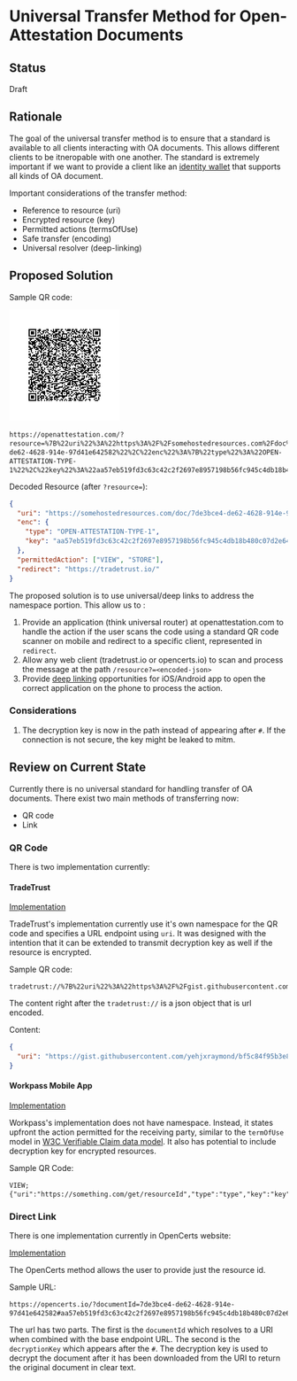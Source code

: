 # Universal Transfer Method for Open-Attestation Documents

## Status

Draft

## Rationale

The goal of the universal transfer method is to ensure that a standard is available to all clients interacting with OA documents. This allows different clients to be itneropable with one another. The standard is extremely important if we want to provide a client like an [identity wallet](https://github.com/Open-Attestation/identity-wallet) that supports all kinds of OA document.

Important considerations of the transfer method:

- Reference to resource (uri)
- Encrypted resource (key)
- Permitted actions (termsOfUse)
- Safe transfer (encoding)
- Universal resolver (deep-linking)

## Proposed Solution

Sample QR code:

![Proposed QR](assets/universal_transfer/proposed-qr.png)

```
https://openattestation.com/?resource=%7B%22uri%22%3A%22https%3A%2F%2Fsomehostedresources.com%2Fdoc%2F7de3bce4-de62-4628-914e-97d41e642582%22%2C%22enc%22%3A%7B%22type%22%3A%22OPEN-ATTESTATION-TYPE-1%22%2C%22key%22%3A%22aa57eb519fd3c63c42c2f2697e8957198b56fc945c4db18b480c07d2e6485a93%22%7D%2C%22permittedAction%22%3A%5B%22VIEW%22%2C%22STORE%22%5D%7D
```

Decoded Resource (after `?resource=`):

```json
{
  "uri": "https://somehostedresources.com/doc/7de3bce4-de62-4628-914e-97d41e642582",
  "enc": {
    "type": "OPEN-ATTESTATION-TYPE-1",
    "key": "aa57eb519fd3c63c42c2f2697e8957198b56fc945c4db18b480c07d2e6485a93"
  },
  "permittedAction": ["VIEW", "STORE"],
  "redirect": "https://tradetrust.io/"
}
```

The proposed solution is to use universal/deep links to address the namespace portion. This allow us to :

1. Provide an application (think universal router) at openattestation.com to handle the action if the user scans the code using a standard QR code scanner on mobile and redirect to a specific client, represented in `redirect`.
2. Allow any web client (tradetrust.io or opencerts.io) to scan and process the message at the path `/resource?=<encoded-json>`
3. Provide [deep linking](https://docs.expo.io/versions/latest/workflow/linking/) opportunities for iOS/Android app to open the correct application on the phone to process the action.

### Considerations

1. The decryption key is now in the path instead of appearing after `#`. If the connection is not secure, the key might be leaked to mitm. 

## Review on Current State

Currently there is no universal standard for handling transfer of OA documents. There exist two main methods of transferring now:

- QR code
- Link

### QR Code

There is two implementation currently:

#### TradeTrust

[Implementation](https://github.com/TradeTrust/tradetrust-website/pull/10/files#diff-6d8cff40428270293e71b7af0315418dL11)

TradeTrust's implementation currently use it's own namespace for the QR code and specifies a URL endpoint using `uri`. It was designed with the intention that it can be extended to transmit decryption key as well if the resource is encrypted.

Sample QR code:

```
tradetrust://%7B%22uri%22%3A%22https%3A%2F%2Fgist.githubusercontent.com%2Fyehjxraymond%2Fbf5c84f95b3e847fdae4c6935292c434%2Fraw%2F9c3cdd9221641cce1f639c99b55c83195da07482%2Ftt.json%22%7D
```

The content right after the `tradetrust://` is a json object that is url encoded.

Content:

```json
{
  "uri": "https://gist.githubusercontent.com/yehjxraymond/bf5c84f95b3e847fdae4c6935292c434/raw/9c3cdd9221641cce1f639c99b55c83195da07482/tt.json"
}
```

#### Workpass Mobile App

[Implementation](https://github.com/sgworkpass/mobile/blob/master/src/services/qrHandler/qrHandler.test.tsx)

Workpass's implementation does not have namespace. Instead, it states upfront the action permitted for the receiving party, similar to the `termOfUse` model in [W3C Verifiable Claim data model](https://w3c.github.io/vc-data-model/#terms-of-use). It also has potential to include decryption key for encrypted resources.

Sample QR Code:

```
VIEW;{"uri":"https://something.com/get/resourceId","type":"type","key":"key"}
```

### Direct Link

There is one implementation currently in OpenCerts website:

[Implementation](https://github.com/OpenCerts/opencerts-website/pull/399)

The OpenCerts method allows the user to provide just the resource id.

Sample URL:

```
https://opencerts.io/?documentId=7de3bce4-de62-4628-914e-97d41e642582#aa57eb519fd3c63c42c2f2697e8957198b56fc945c4db18b480c07d2e6485a93
```

The url has two parts. The first is the `documentId` which resolves to a URI when combined with the base endpoint URL. The second is the `decryptionKey` which appears after the `#`. The decryption key is used to decrypt the document after it has been downloaded from the URI to return the original document in clear text.
